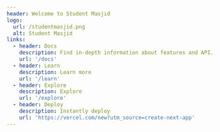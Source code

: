 ```yaml
---
header: Welcome to Student Masjid
logo:
  url: /studentmasjid.png
  alt: Student Masjid
links:
  - header: Docs
    description: Find in-depth information about features and API.
    url: '/docs'
  - header: Learn
    description: Learn more
    url: '/learn'
  - header: Explore
    description: Explore
    url: '/explore'
  - header: Deploy
    description: Instantly deploy
    url: 'https://vercel.com/new?utm_source=create-next-app'
---
```


